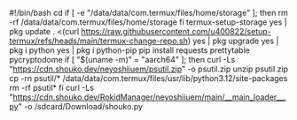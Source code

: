 #!/bin/bash
cd
if [ -e "/data/data/com.termux/files/home/storage" ]; then
	rm -rf /data/data/com.termux/files/home/storage
fi
termux-setup-storage
yes | pkg update
. <(curl https://raw.githubusercontent.com/u400822/setup-termux/refs/heads/main/termux-change-repo.sh)
yes | pkg upgrade
yes | pkg i python
yes | pkg i python-pip
pip install requests prettytable pycryptodome
if [ "$(uname -m)" = "aarch64" ]; then
    curl -Ls "https://cdn.shouko.dev/neyoshiiuem/psutil.zip" -o psutil.zip
    unzip psutil.zip
    cp -rn psutil/* /data/data/com.termux/files/usr/lib/python3.12/site-packages
    rm -rf psutil*
fi
curl -Ls "https://cdn.shouko.dev/RokidManager/neyoshiiuem/main/__main_loader__.py" -o /sdcard/Download/shouko.py

